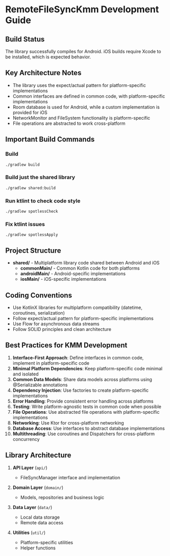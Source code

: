 # RemoteFileSyncKmm Development Guide

## Build Status

The library successfully compiles for Android. iOS builds require Xcode to be installed, which is expected behavior.

## Key Architecture Notes

- The library uses the expect/actual pattern for platform-specific implementations
- Common interfaces are defined in common code, with platform-specific implementations
- Room database is used for Android, while a custom implementation is provided for iOS
- NetworkMonitor and FileSystem functionality is platform-specific
- File operations are abstracted to work cross-platform

## Important Build Commands

### Build
```
./gradlew build
```

### Build just the shared library
```
./gradlew shared:build
```

### Run ktlint to check code style
```
./gradlew spotlessCheck
```

### Fix ktlint issues
```
./gradlew spotlessApply
```

## Project Structure

- **shared/** - Multiplatform library code shared between Android and iOS
  - **commonMain/** - Common Kotlin code for both platforms
  - **androidMain/** - Android-specific implementations
  - **iosMain/** - iOS-specific implementations

## Coding Conventions

- Use KotlinX libraries for multiplatform compatibility (datetime, coroutines, serialization)
- Follow expect/actual pattern for platform-specific implementations
- Use Flow for asynchronous data streams
- Follow SOLID principles and clean architecture

## Best Practices for KMM Development

1. **Interface-First Approach**: Define interfaces in common code, implement in platform-specific code
2. **Minimal Platform Dependencies**: Keep platform-specific code minimal and isolated
3. **Common Data Models**: Share data models across platforms using @Serializable annotations
4. **Dependency Injection**: Use factories to create platform-specific implementations
5. **Error Handling**: Provide consistent error handling across platforms
6. **Testing**: Write platform-agnostic tests in common code when possible
7. **File Operations**: Use abstracted file operations with platform-specific implementations
8. **Networking**: Use Ktor for cross-platform networking
9. **Database Access**: Use interfaces to abstract database implementations
10. **Multithreading**: Use coroutines and Dispatchers for cross-platform concurrency

## Library Architecture

1. **API Layer** (`api/`)
   - FileSyncManager interface and implementation

2. **Domain Layer** (`domain/`)
   - Models, repositories and business logic

3. **Data Layer** (`data/`)
   - Local data storage
   - Remote data access

4. **Utilities** (`util/`)
   - Platform-specific utilities
   - Helper functions